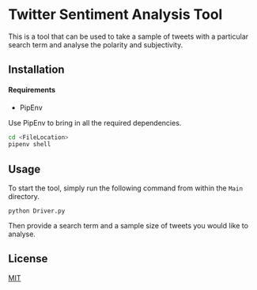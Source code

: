 # Twitter Sentiment Analysis Tool
This is a tool that can be used to take a sample of tweets with a particular search term and analyse the polarity and subjectivity.

## Installation
#### Requirements

 - PipEnv

Use PipEnv to bring in all the required dependencies.

```bash
cd <FileLocation>
pipenv shell
```

## Usage
To start the tool, simply run the following command from within the `Main` directory.
```
python Driver.py
```
Then provide a search term and a sample size of tweets you would like to analyse.

## License
[MIT](https://choosealicense.com/licenses/mit/)